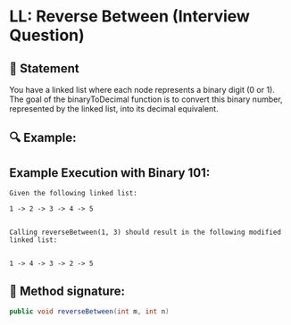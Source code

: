 # LL: Reverse Between (Interview Question)

## 📝 Statement
You have a linked list where each node represents a binary digit (0 or 1). The goal of the binaryToDecimal function is to convert this binary number, represented by the linked list, into its decimal equivalent.

## 🔍 Example:

## Example Execution with Binary 101:

    Given the following linked list:

    1 -> 2 -> 3 -> 4 -> 5


    Calling reverseBetween(1, 3) should result in the following modified linked list:


    1 -> 4 -> 3 -> 2 -> 5


## 🚀 Method signature:

```java
public void reverseBetween(int m, int n)